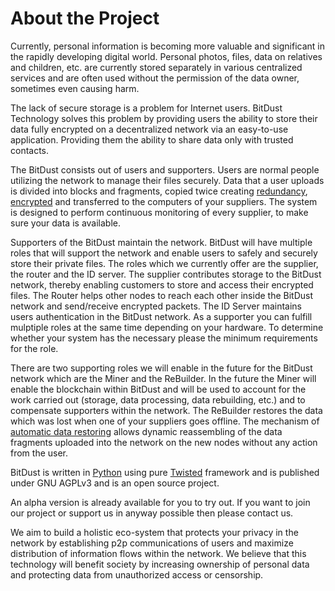 # About the Project
 

Currently, personal information is becoming more valuable and significant in the rapidly developing digital world.  Personal photos, files, data on relatives and children, etc. are currently stored separately in various centralized services and are often used without the permission of the data owner, sometimes even causing harm.

The lack of secure storage is a problem for Internet users. BitDust Technology solves this problem by providing users the ability to store their data fully encrypted on a decentralized network via an easy-to-use application. Providing them the ability to share data only with trusted contacts.

The BitDust consists out of users and supporters. Users are normal people utilizing the network to manage their files securely. Data that a user uploads is divided into blocks and fragments, copied twice creating [redundancy](storage), [encrypted](security) and transferred to the computers of your suppliers. The system is designed to perform continuous monitoring of every supplier, to make sure your data is available.

Supporters of the BitDust maintain the network. BitDust will have multiple roles that will support the network and enable users to safely and securely store their private files. The roles which we currently offer are the supplier, the router and the ID server. The supplier contributes storage to the BitDust network, thereby enabling customers to store and access their encrypted files. The Router helps other nodes to reach each other inside the BitDust network and send/receive encrypted packets. The ID Server maintains users authentication in the BitDust network. As a supporter you can fulfill mulptiple roles at the same time depending on your hardware. To determine whether your system has the necessary please the minimum requirements for the role. 

There are two supporting roles we will enable in the future for the BitDust network which are the Miner and the ReBuilder. In the future the Miner will enable the blockchain within BitDust and will be used to account for the work carried out (storage, data processing, data rebuilding, etc.) and to compensate supporters within the network. The ReBuilder restores the data which was lost when one of your suppliers goes offline. The mechanism of [automatic data restoring](rebuilding) allows dynamic reassembling of the data fragments uploaded into the network on the new nodes without any action from the user.

BitDust is written in [Python](http://python.org) using pure [Twisted](http://twistedmatrix.com/) framework and is published under GNU AGPLv3 and is an open source project.

An alpha version is already available for you to try out. If you want to join our project or support us in anyway possible then please contact us.

We aim to build a holistic eco-system that protects your privacy in the network by establishing p2p communications of users and maximize distribution of information flows within the network. We believe that this technology will benefit society by increasing ownership of personal data and protecting data from unauthorized access or censorship. 

